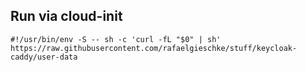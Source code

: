 ## Run via cloud-init

```
#!/usr/bin/env -S -- sh -c 'curl -fL "$0" | sh' https://raw.githubusercontent.com/rafaelgieschke/stuff/keycloak-caddy/user-data
```
